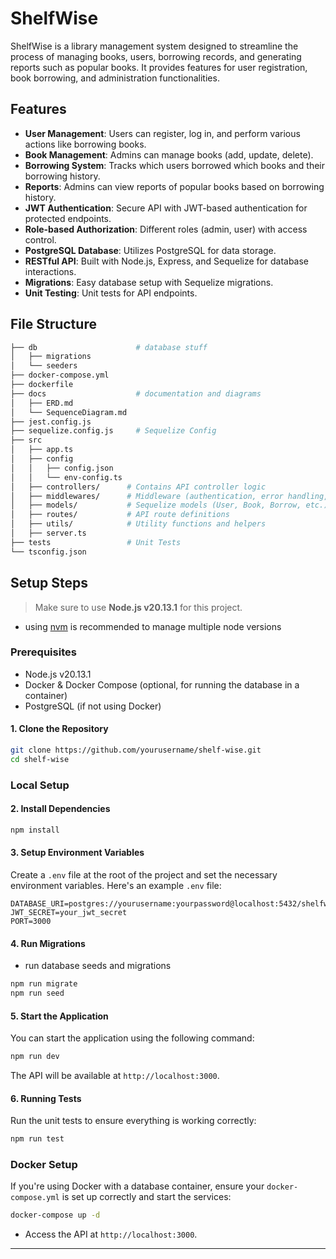 # ShelfWise

ShelfWise is a library management system designed to streamline the process of managing books, users, borrowing records, and generating reports such as popular books. It provides features for user registration, book borrowing, and administration functionalities.

## Features

- **User Management**: Users can register, log in, and perform various actions like borrowing books.
- **Book Management**: Admins can manage books (add, update, delete).
- **Borrowing System**: Tracks which users borrowed which books and their borrowing history.
- **Reports**: Admins can view reports of popular books based on borrowing history.
- **JWT Authentication**: Secure API with JWT-based authentication for protected endpoints.
- **Role-based Authorization**: Different roles (admin, user) with access control.
- **PostgreSQL Database**: Utilizes PostgreSQL for data storage.
- **RESTful API**: Built with Node.js, Express, and Sequelize for database interactions.
- **Migrations**: Easy database setup with Sequelize migrations.
- **Unit Testing**: Unit tests for API endpoints.

## File Structure

```bash
├── db                      # database stuff
│   ├── migrations
│   └── seeders
├── docker-compose.yml
├── dockerfile
├── docs                    # documentation and diagrams
│   ├── ERD.md
│   └── SequenceDiagram.md
├── jest.config.js
├── sequelize.config.js     # Sequelize Config
├── src
│   ├── app.ts
│   ├── config
│   │   ├── config.json
│   │   └── env-config.ts
│   ├── controllers/      # Contains API controller logic
│   ├── middlewares/      # Middleware (authentication, error handling, etc.)
│   ├── models/           # Sequelize models (User, Book, Borrow, etc.)
│   ├── routes/           # API route definitions
│   ├── utils/            # Utility functions and helpers
│   ├── server.ts
├── tests                 # Unit Tests
└── tsconfig.json
```

## Setup Steps

> Make sure to use **Node.js v20.13.1** for this project.
- using [nvm](https://github.com/nvm-sh/nvm) is recommended to manage multiple node versions

### Prerequisites

- Node.js v20.13.1
- Docker & Docker Compose (optional, for running the database in a container)
- PostgreSQL (if not using Docker)

#### 1. Clone the Repository

```bash
git clone https://github.com/yourusername/shelf-wise.git
cd shelf-wise
```

### Local Setup

#### 2. Install Dependencies

```bash
npm install
```

#### 3. Setup Environment Variables

Create a `.env` file at the root of the project and set the necessary environment variables. Here's an example `.env` file:

```
DATABASE_URI=postgres://yourusername:yourpassword@localhost:5432/shelfwise
JWT_SECRET=your_jwt_secret
PORT=3000
```

#### 4. Run Migrations

- run database seeds and migrations

```bash
npm run migrate
npm run seed
```

#### 5. Start the Application

You can start the application using the following command:

```bash
npm run dev
```

The API will be available at `http://localhost:3000`.

#### 6. Running Tests

Run the unit tests to ensure everything is working correctly:

```bash
npm run test
```

### Docker Setup

If you're using Docker with a database container, ensure your `docker-compose.yml` is set up correctly and start the services:

```bash
docker-compose up -d
```

- Access the API at `http://localhost:3000`.

---